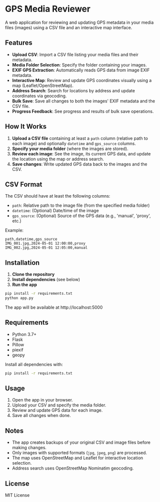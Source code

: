 # GPS Media Reviewer

A web application for reviewing and updating GPS metadata in your media files (images) using a CSV file and an interactive map interface.

## Features

- **Upload CSV**: Import a CSV file listing your media files and their metadata.
- **Media Folder Selection**: Specify the folder containing your images.
- **EXIF GPS Extraction**: Automatically reads GPS data from image EXIF metadata.
- **Interactive Map**: Review and update GPS coordinates visually using a map (Leaflet/OpenStreetMap).
- **Address Search**: Search for locations by address and update coordinates via geocoding.
- **Bulk Save**: Save all changes to both the images' EXIF metadata and the CSV file.
- **Progress Feedback**: See progress and results of bulk save operations.

## How It Works

1. **Upload a CSV file** containing at least a `path` column (relative path to each image) and optionally `datetime` and `gps_source` columns.
2. **Specify your media folder** (where the images are stored).
3. **Review each image**: See the image, its current GPS data, and update the location using the map or address search.
4. **Save changes**: Write updated GPS data back to the images and the CSV.

## CSV Format

The CSV should have at least the following columns:

- `path`: Relative path to the image file (from the specified media folder)
- `datetime`: (Optional) Date/time of the image
- `gps_source`: (Optional) Source of the GPS data (e.g., 'manual', 'proxy', etc.)

Example:

```csv
path,datetime,gps_source
IMG_001.jpg,2024-05-01 12:00:00,proxy
IMG_002.jpg,2024-05-01 12:05:00,manual
```

## Installation

1. **Clone the repository**
2. **Install dependencies** (see below)
3. **Run the app**

```bash
pip install -r requirements.txt
python app.py
```

The app will be available at http://localhost:5000

## Requirements

- Python 3.7+
- Flask
- Pillow
- piexif
- geopy

Install all dependencies with:

```bash
pip install -r requirements.txt
```

## Usage

1. Open the app in your browser.
2. Upload your CSV and specify the media folder.
3. Review and update GPS data for each image.
4. Save all changes when done.

## Notes

- The app creates backups of your original CSV and image files before making changes.
- Only images with supported formats (`jpg`, `jpeg`, `png`) are processed.
- The map uses OpenStreetMap and Leaflet for interactive location selection.
- Address search uses OpenStreetMap Nominatim geocoding.

## License

MIT License
